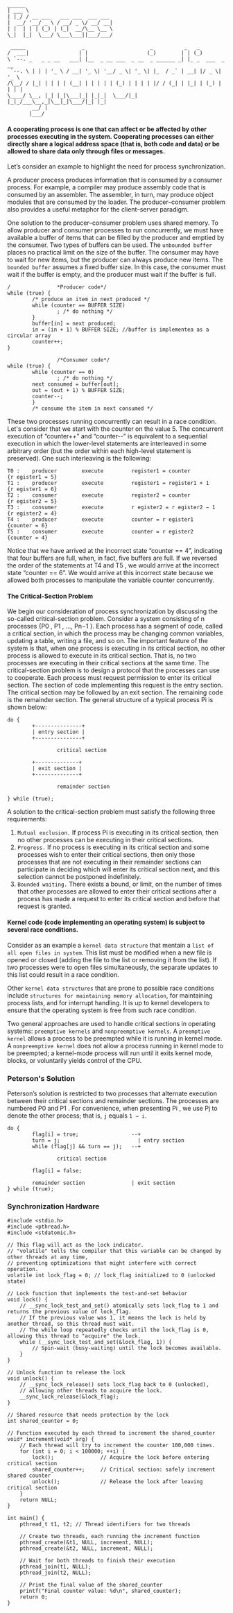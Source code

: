```
______                                                                     
| ___ \                                                                    
| |_/ / __ ___   ___ ___  ___ ___                                          
|  __/ '__/ _ \ / __/ _ \/ __/ __|                                         
| |  | | | (_) | (_|  __/\__ \__ \                                         
\_|  |_|  \___/ \___\___||___/___/                                         
                                                                        
 _____                  _                     _          _   _             
/  ___|                | |                   (_)        | | (_)            
\ `--. _   _ _ __   ___| |__  _ __ ___  _ __  _ ______ _| |_ _  ___  _ __  
 `--. \ | | | '_ \ / __| '_ \| '__/ _ \| '_ \| |_  / _` | __| |/ _ \| '_ \ 
/\__/ / |_| | | | | (__| | | | | | (_) | | | | |/ / (_| | |_| | (_) | | | |
\____/ \__, |_| |_|\___|_| |_|_|  \___/|_| |_|_/___\__,_|\__|_|\___/|_| |_|
        __/ |                                                              
       |___/                                                               
```

#### A cooperating process is one that can affect or be affected by other processes executing in the system. Cooperating processes can either directly share a logical address space (that is, both code and data) or be allowed to share data only through files or messages.

Let’s consider an example to highlight the need for process synchronization.

A producer process produces information that is consumed by a consumer process. For example, a compiler may produce assembly code that is consumed by an assembler. The assembler, in turn, may produce object modules that are consumed by the loader. The producer–consumer problem also provides a useful metaphor for the client–server paradigm.

One solution to the producer–consumer problem uses shared memory. To allow producer and consumer processes to run concurrently, we must have available a buffer of items that can be filled by the producer and emptied by the consumer. Two types of buffers can be used. The ```unbounded buffer``` places no practical limit on the size of the buffer. The consumer may have to wait for new items, but the producer can always produce new items. The ```bounded buffer``` assumes a fixed buffer size. In this case, the consumer must wait if the buffer is empty, and the producer must wait if the buffer is full.

```
/               *Producer code*/
while (true) {
        /* produce an item in next produced */
        while (counter == BUFFER SIZE)
                ; /* do nothing */
        }
        buffer[in] = next produced;
        in = (in + 1) % BUFFER SIZE; //buffer is implementea as a circular array
        counter++;
}
```
```
                /*Consumer code*/
while (true) {
        while (counter == 0)
                ; /* do nothing */
        next consumed = buffer[out];
        out = (out + 1) % BUFFER SIZE;
        counter--;
        }
        /* consume the item in next consumed */
```

These two processes running concurrently can result in a race condition. Let's consider that we start with the counter on the value 5. The concurrent execution of “counter++” and “counter--” is equivalent to a sequential execution in which the lower-level statements are interleaved in some arbitrary order (but the order within each high-level statement is preserved). One such interleaving is the following:
```
T0 :    producer        execute         register1 = counter             {r egister1 = 5}
T1 :    producer        execute         register1 = register1 + 1       {r egister1 = 6}
T2 :    consumer        execute         register2 = counter             {r egister2 = 5}
T3 :    consumer        execute         r egister2 = r egister2 − 1     {r egister2 = 4}
T4 :    producer        execute         counter = r egister1            {counter = 6}
T5 :    consumer        execute         counter = r egister2            {counter = 4}
```
Notice that we have arrived at the incorrect state “counter == 4”, indicating that four buffers are full, when, in fact, five buffers are full. If we reversed the order of the statements at T4 and T5 , we would arrive at the incorrect state “counter == 6”. We would arrive at this incorrect state because we allowed both processes to manipulate the variable counter concurrently.

#### The Critical-Section Problem

We begin our consideration of process synchronization by discussing the so-called critical-section problem. Consider a system consisting of n processes {P0 , P1 , ..., Pn−1 }. Each process has a segment of code, called a critical section, in which the process may be changing common variables, updating a table, writing a file, and so on. The important feature of the system is that, when one process is executing in its critical section, no other process is allowed to execute in its critical section. That is, no two processes are executing in their critical sections at the same time. The critical-section problem is to design a protocol that the processes can use to cooperate. Each process must request permission to enter its critical section. The section of code implementing this request is the entry section. The critical section may be followed by an exit section. The remaining code is the remainder section. The general structure of a typical process Pi is shown below:
```
do {
        +---------------+
        | entry section |
        +---------------+

                critical section

        +--------------+
        | exit section |
        +--------------+

                remainder section

} while (true);
```
A solution to the critical-section problem must satisfy the following three requirements:
1. ```Mutual exclusion.``` If process Pi is executing in its critical section, then no other processes can be executing in their critical sections.
2. ```Progress.``` If no process is executing in its critical section and some processes wish to enter their critical sections, then only those processes that are not executing in their remainder sections can participate in deciding which will enter its critical section next, and this selection cannot be postponed indefinitely.
3. ```Bounded waiting.``` There exists a bound, or limit, on the number of times
that other processes are allowed to enter their critical sections after a process has made a request to enter its critical section and before that
request is granted.


#### Kernel code (code implementing an operating system) is subject to several race conditions. 

Consider as an example a ```kernel data structure``` that mentain a ```list of all open files in system```. This list must be modified when a new file is opened or closed (adding the file to the list or removing it from the list). If two processes were to open files simultaneously, the separate updates to this list could result in a race condition.

Other ```kernel data structures``` that are prone to possible race conditions include ```structures for maintaining memory allocation```, for maintaining process lists, and for interrupt handling. It is up to kernel developers to ensure that the operating system is free from such race condition.

Two general approaches are used to handle critical sections in operating systems: ```preemptive kernels``` and ```nonpreemptive kernels```. A ```preemptive kernel``` allows a process to be preempted while it is running in kernel mode. A ```nonpreemptive kernel``` does not allow a process running in kernel mode to be preempted; a kernel-mode process will run until it exits kernel mode, blocks, or voluntarily yields control of the CPU.

### Peterson's Solution
Peterson’s solution is restricted to two processes that alternate execution between their critical sections and remainder sections. The processes are numbered P0 and P1 . For convenience, when presenting Pi , we use Pj to denote the other process; that is, ```j``` equals ```1 − i```.
```
do {
        flag[i] = true;                 --+
        turn = j;                         | entry section
        while (flag[j] && turn == j);   --+
        
                critical section
        
        flag[i] = false;
        
        remainder section               | exit section
} while (true);
```

### Synchronization Hardware

```
#include <stdio.h>
#include <pthread.h>
#include <stdatomic.h>

// This flag will act as the lock indicator.
// "volatile" tells the compiler that this variable can be changed by other threads at any time,
// preventing optimizations that might interfere with correct operation.
volatile int lock_flag = 0; // lock_flag initialized to 0 (unlocked state)

// Lock function that implements the test-and-set behavior
void lock() {
    // __sync_lock_test_and_set() atomically sets lock_flag to 1 and returns the previous value of lock_flag.
    // If the previous value was 1, it means the lock is held by another thread, so this thread must wait.
    // The while loop repeatedly checks until the lock_flag is 0, allowing this thread to "acquire" the lock.
    while (__sync_lock_test_and_set(&lock_flag, 1)) {
        // Spin-wait (busy-waiting) until the lock becomes available.
    }
}

// Unlock function to release the lock
void unlock() {
    // __sync_lock_release() sets lock_flag back to 0 (unlocked),
    // allowing other threads to acquire the lock.
    __sync_lock_release(&lock_flag);
}

// Shared resource that needs protection by the lock
int shared_counter = 0;

// Function executed by each thread to increment the shared_counter
void* increment(void* arg) {
    // Each thread will try to increment the counter 100,000 times.
    for (int i = 0; i < 100000; ++i) {
        lock();               // Acquire the lock before entering critical section
        shared_counter++;     // Critical section: safely increment shared counter
        unlock();             // Release the lock after leaving critical section
    }
    return NULL;
}

int main() {
    pthread_t t1, t2; // Thread identifiers for two threads

    // Create two threads, each running the increment function
    pthread_create(&t1, NULL, increment, NULL);
    pthread_create(&t2, NULL, increment, NULL);

    // Wait for both threads to finish their execution
    pthread_join(t1, NULL);
    pthread_join(t2, NULL);

    // Print the final value of the shared_counter
    printf("Final counter value: %d\n", shared_counter);
    return 0;
}
```
